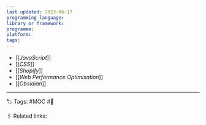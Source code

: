 ```yaml
---
last updated: 2023-06-17
programming language:
library or framework:
programme:
platform:
tags: 
---
```


- [[_JavaScript_]]
- [[_CSS_]]
- [[_Shopify_]]
- [[_Web Performance Optimisation_]]
- [[_Obsidian_]]

---
🏷 Tags: #MOC #🌱

🖇 Related links:


